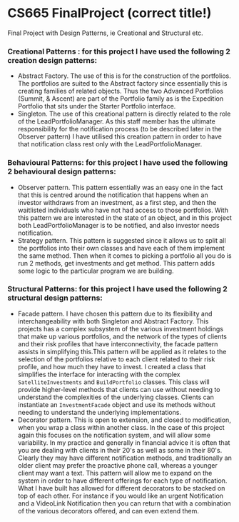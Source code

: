 # CS665 FinalProject (correct title!)
Final Project with Design Patterns, ie Creational and Structural etc. 

### Creational Patterns : for this project I have used the following 2 creation design patterns: 
- Abstract Factory.  The use of this is for the construction of the portfolios.  The portfolios are suited to the Abstract factory since essentially this is creating families of related objects. Thus the two Advanced Portfolios (Summit, & Ascent) are part of the Portfolio family as is the Expedition Portfolio that sits under the Starter Portfolio interface.
- Singleton.  The use of this creational pattern is directly related to the role of the LeadPortfolioManager.  As this staff member has the ultimate responsibility for the notification process (to be described later in the Observer pattern) I have utilised this creation pattern in order to have that notification class rest only with the LeadPortfolioManager.

### Behavioural Patterns:  for this project I have used the following 2 behavioural design patterns: 
- Observer pattern.  This pattern essentially was an easy one in the fact that this is centred around the notification that happens when an investor withdraws from an investment, as a first step, and then the waitlisted individuals who have not had access to those portfolios.  With this pattern we are interested in the state of an object, and in this project both LeadPortfolioManager is to be notified, and also investor needs notification.
- Strategy pattern.  This pattern is suggested since it allows us to split all the portfolios into their own classes and have each of them implement the same method.  Then when it comes to picking a portfolio all you do is run 2 methods, get investments and get method. This pattern adds some logic to the particular program we are building. 

### Structural Patterns:  for this project I have used the following 2 structural design patterns: 
- Facade pattern.  I have chosen this pattern due to its flexibility and interchangeability with both Singleton and Abstract Factory.  This projects has a complex subsystem of the various investment holdings that make up various portfolios, and the network of the types of clients and their risk profiles that have interconnectivity, the facade pattern assists in simplifying this.This pattern will be applied as it relates to the selection of the portfolios relative to each client related to their risk profile, and how much they have to invest.  I created a class that simplifies the interface for interacting with the complex `SatelliteInvestments` and `BuildPortfolio` classes. This class will provide higher-level methods that clients can use without needing to understand the complexities of the underlying classes.  Clients can instantiate an `InvestmentFacade` object and use its methods without needing to understand the underlying implementations.
- Decorator pattern.  This is open to extension, and closed to modification, when you wrap a class within another class.  In the case of this project again this focuses on the notification system, and will allow some variability.  In my practice and generally in financial advice it is often that you are dealing with clients in their 20's as well as some in their 80's.  Clearly they may have different notification methods, and traditionally an older client may prefer the proactive phone call, whereas a younger client may want a text.  This pattern will allow me to expand on the system in order to have different offerings for each type of notification.  What I have built has allowed for different decorators to be stacked on top of each other.  For instance if you would like an urgent Notification and a VideoLink Notification then you can return that with a combination of the various decorators offered, and can even extend them. 
